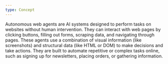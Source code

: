 ```yaml
---
type: Concept
---
```


Autonomous web agents are AI systems designed to perform tasks on websites without human intervention. They can interact with web pages by clicking buttons, filling out forms, scraping data, and navigating through pages. These agents use a combination of visual information (like screenshots) and structural data (like HTML or DOM) to make decisions and take actions. They are built to automate repetitive or complex tasks online, such as signing up for newsletters, placing orders, or gathering information.